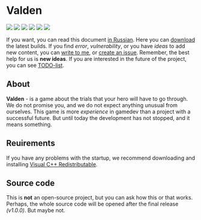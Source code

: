 # Valden
[![](https://img.shields.io/github/downloads/evost/Valden-builds/total.svg)](https://github.com/evost/Valden-builds/releases) [![](https://img.shields.io/github/issues-raw/evost/Valden-builds.svg?label=opened%20issues)](https://github.com/evost/Valden-builds/issues?q=is%3Aopen+is%3Aissue) [![](https://img.shields.io/github/issues-closed-raw/evost/Valden-builds.svg)](https://github.com/evost/Valden-builds/issues?q=is%3Aissue+is%3Aclosed) [![](https://img.shields.io/github/release/evost/Valden-builds.svg?label=stable)](https://github.com/evost/Valden-builds/releases/latest) [![](https://img.shields.io/github/tag/evost/Valden-builds.svg?label=latest)](https://github.com/evost/Valden-builds/releases) [![](https://img.shields.io/github/license/evost/Valden-builds.svg)](https://github.com/evost/Valden-builds/blob/master/LICENSE.md)

If you want, you can read this document [in Russian](https://github.com/evost/Valden-builds/blob/master/README.ru.md).
Here you can [download](https://github.com/evost/Valden-builds/releases) the latest builds.
If you find *error*, *vulnerability*, or you have *ideas* to add new content, you can [write to me](https://github.com/evost), or [create an issue](https://Github.com/evost/Valden-builds/issues). Remember, the best help for us is **new ideas**.
If you are interested in the future of the project, you can see [TODO-list](https://github.com/evost/Valden-builds/blob/master/TODO.md).

## About
**Valden** - is a game about the trials that your hero will have to go through. We do not promise you, and we do not expect anything unusual from ourselves. This game is more *experience* in gamedev than a project with a successful future. But until today the development has not stopped, and it means something.

## Reuirements
If you have any problems with the startup, we recommend downloading and installing [Visual C++ Redistributable](https://www.microsoft.com/en-US/download/details.aspx?id=48145).

## Source code
This is **not** an open-source project, but you can ask how this or that works. Perhaps, the whole source code will be opened after the final release *(v1.0.0)*. But maybe not.
